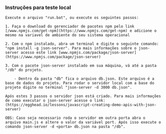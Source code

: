 ### Instruções para teste local

    Execute o arquivo "run.bat", ou execute os seguintes passos:

    1. Faça o download do gerenciador de pacotes npm pelo link [/www.npmjs.com/get-npm](https://www.npmjs.com/get-npm) e adicione o mesmo na variavel de ambiente do seu sistema operacional

    2. Com o npm instalado, abra um terminal e digite o seguinte comando: "npm install -g json-server". Para mais informações sobre o json-server acesso este link [www.npmjs.com/package/json-server](https://www.npmjs.com/package/json-server)

    3. Com o pacote json-server instalado em sua máquina, vá até a pasta "/db" do projeto.

        - Dentro da pasta "db" fica o arquivo db.json. Este arquivo é a base de dados do projeto. Para rodar o servidor local com a base do projeto digite no terminal "json-server -d 3000 db.json".
    
    Após estes 3 passos o servidor json está criado. Para mais informações de como executar o json-server acesse o link: (https://egghead.io/lessons/javascript-creating-demo-apis-with-json-server)

    OBS: Caso seja necessario roda o servidor em outra porta abra o arquivo main.js e altere o valor da variável port. Após isso execute o comando json-server -d <porta> db.json na pasta "/db".
